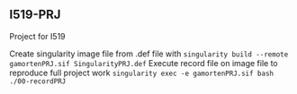 ## I519-PRJ
Project for I519

Create singularity image file from .def file with 
`singularity build --remote gamortenPRJ.sif SingularityPRJ.def`
Execute record file on image file to reproduce full project work
`singularity exec -e gamortenPRJ.sif bash ./00-recordPRJ`


